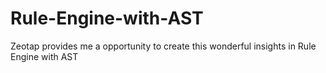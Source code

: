 # Rule-Engine-with-AST
Zeotap provides me a opportunity to create this wonderful insights in Rule Engine with AST

